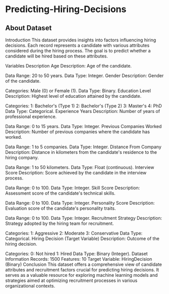 # Predicting-Hiring-Decisions

## About Dataset
Introduction
This dataset provides insights into factors influencing hiring decisions. Each record represents a candidate with various attributes considered during the hiring process. The goal is to predict whether a candidate will be hired based on these attributes.

Variables Description
Age
Description: Age of the candidate.

Data Range: 20 to 50 years.
Data Type: Integer.
Gender
Description: Gender of the candidate.

Categories: Male (0) or Female (1).
Data Type: Binary.
Education Level
Description: Highest level of education attained by the candidate.

Categories:
1: Bachelor's (Type 1)
2: Bachelor's (Type 2)
3: Master's
4: PhD
Data Type: Categorical.
Experience Years
Description: Number of years of professional experience.

Data Range: 0 to 15 years.
Data Type: Integer.
Previous Companies Worked
Description: Number of previous companies where the candidate has worked.

Data Range: 1 to 5 companies.
Data Type: Integer.
Distance From Company
Description: Distance in kilometers from the candidate's residence to the hiring company.

Data Range: 1 to 50 kilometers.
Data Type: Float (continuous).
Interview Score
Description: Score achieved by the candidate in the interview process.

Data Range: 0 to 100.
Data Type: Integer.
Skill Score
Description: Assessment score of the candidate's technical skills.

Data Range: 0 to 100.
Data Type: Integer.
Personality Score
Description: Evaluation score of the candidate's personality traits.

Data Range: 0 to 100.
Data Type: Integer.
Recruitment Strategy
Description: Strategy adopted by the hiring team for recruitment.

Categories:
1: Aggressive
2: Moderate
3: Conservative
Data Type: Categorical.
Hiring Decision (Target Variable)
Description: Outcome of the hiring decision.

Categories:
0: Not hired
1: Hired
Data Type: Binary (Integer).
Dataset Information
Records: 1500
Features: 10
Target Variable: HiringDecision (Binary)
Conclusion
This dataset offers a comprehensive view of candidate attributes and recruitment factors crucial for predicting hiring decisions. It serves as a valuable resource for exploring machine learning models and strategies aimed at optimizing recruitment processes in various organizational contexts.
